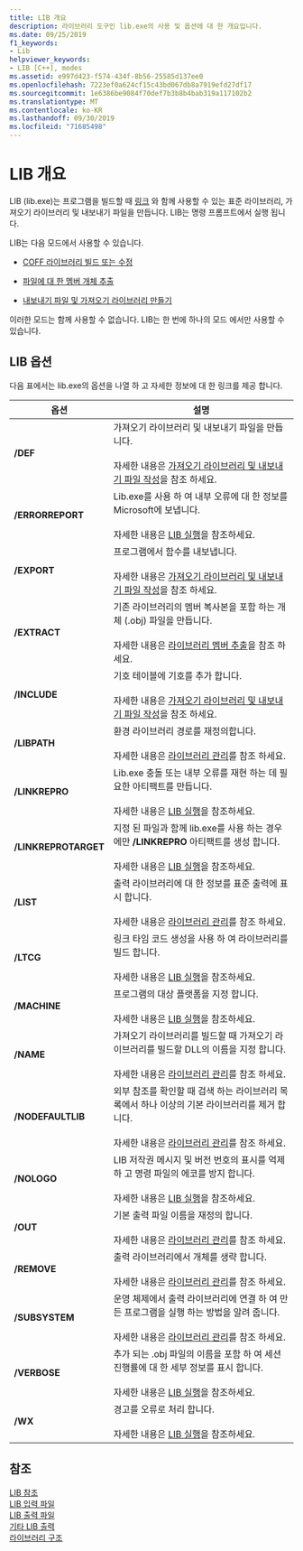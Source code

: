 ```yaml
---
title: LIB 개요
description: 라이브러리 도구인 lib.exe의 사용 및 옵션에 대 한 개요입니다.
ms.date: 09/25/2019
f1_keywords:
- Lib
helpviewer_keywords:
- LIB [C++], modes
ms.assetid: e997d423-f574-434f-8b56-25585d137ee0
ms.openlocfilehash: 7223ef0a624cf15c43bd067db8a7919efd27df17
ms.sourcegitcommit: 1e6386be9084f70def7b3b8b4bab319a117102b2
ms.translationtype: MT
ms.contentlocale: ko-KR
ms.lasthandoff: 09/30/2019
ms.locfileid: "71685498"
---
```

# <a name="overview-of-lib"></a>LIB 개요

LIB (lib.exe)는 프로그램을 빌드할 때 [링크](linker-options.md) 와 함께 사용할 수 있는 표준 라이브러리, 가져오기 라이브러리 및 내보내기 파일을 만듭니다. LIB는 명령 프롬프트에서 실행 됩니다.

LIB는 다음 모드에서 사용할 수 있습니다.

- [COFF 라이브러리 빌드 또는 수정](managing-a-library.md)

- [파일에 대 한 멤버 개체 추출](extracting-a-library-member.md)

- [내보내기 파일 및 가져오기 라이브러리 만들기](working-with-import-libraries-and-export-files.md)

이러한 모드는 함께 사용할 수 없습니다. LIB는 한 번에 하나의 모드 에서만 사용할 수 있습니다.

## <a name="lib-options"></a>LIB 옵션

다음 표에서는 lib.exe의 옵션을 나열 하 고 자세한 정보에 대 한 링크를 제공 합니다.

|옵션|설명|
|-|-|
|**/DEF**|가져오기 라이브러리 및 내보내기 파일을 만듭니다.<br/><br/>자세한 내용은 [가져오기 라이브러리 및 내보내기 파일 작성](building-an-import-library-and-export-file.md)을 참조 하세요.|
|**/ERRORREPORT**|   Lib.exe를 사용 하 여 내부 오류에 대 한 정보를 Microsoft에 보냅니다.<br/><br/>자세한 내용은 [LIB 실행](running-lib.md)을 참조하세요.|
|**/EXPORT**|   프로그램에서 함수를 내보냅니다.<br/><br/>자세한 내용은 [가져오기 라이브러리 및 내보내기 파일 작성](building-an-import-library-and-export-file.md)을 참조 하세요.|
|**/EXTRACT**|   기존 라이브러리의 멤버 복사본을 포함 하는 개체 (.obj) 파일을 만듭니다.<br/><br/>자세한 내용은 [라이브러리 멤버 추출](extracting-a-library-member.md)을 참조 하세요.|
|**/INCLUDE**|   기호 테이블에 기호를 추가 합니다.<br/><br/>자세한 내용은 [가져오기 라이브러리 및 내보내기 파일 작성](building-an-import-library-and-export-file.md)을 참조 하세요.|
|**/LIBPATH**|   환경 라이브러리 경로를 재정의합니다.<br/><br/>자세한 내용은 [라이브러리 관리](managing-a-library.md)를 참조 하세요.|
|**/LINKREPRO**|   Lib.exe 충돌 또는 내부 오류를 재현 하는 데 필요한 아티팩트를 만듭니다.<br/><br/>자세한 내용은 [LIB 실행](running-lib.md)을 참조하세요.|
|**/LINKREPROTARGET**|   지정 된 파일과 함께 lib.exe를 사용 하는 경우에만 **/LINKREPRO** 아티팩트를 생성 합니다.<br/><br/>자세한 내용은 [LIB 실행](running-lib.md)을 참조하세요.|
|**/LIST**|   출력 라이브러리에 대 한 정보를 표준 출력에 표시 합니다.<br/><br/>자세한 내용은 [라이브러리 관리](managing-a-library.md)를 참조 하세요.|
|**/LTCG**|   링크 타임 코드 생성을 사용 하 여 라이브러리를 빌드 합니다.<br/><br/>자세한 내용은 [LIB 실행](running-lib.md)을 참조하세요.|
|**/MACHINE**|   프로그램의 대상 플랫폼을 지정 합니다.<br/><br/>자세한 내용은 [LIB 실행](running-lib.md)을 참조하세요.|
|**/NAME**|   가져오기 라이브러리를 빌드할 때 가져오기 라이브러리를 빌드할 DLL의 이름을 지정 합니다.<br/><br/>자세한 내용은 [라이브러리 관리](managing-a-library.md)를 참조 하세요.|
|**/NODEFAULTLIB**|   외부 참조를 확인할 때 검색 하는 라이브러리 목록에서 하나 이상의 기본 라이브러리를 제거 합니다.<br/><br/>자세한 내용은 [라이브러리 관리](managing-a-library.md)를 참조 하세요.|
|**/NOLOGO**|   LIB 저작권 메시지 및 버전 번호의 표시를 억제 하 고 명령 파일의 에코를 방지 합니다.<br/><br/>자세한 내용은 [LIB 실행](running-lib.md)을 참조하세요.|
|**/OUT**|   기본 출력 파일 이름을 재정의 합니다.<br/><br/>자세한 내용은 [라이브러리 관리](managing-a-library.md)를 참조 하세요.|
|**/REMOVE**|   출력 라이브러리에서 개체를 생략 합니다.<br/><br/>자세한 내용은 [라이브러리 관리](managing-a-library.md)를 참조 하세요.|
|**/SUBSYSTEM**|   운영 체제에서 출력 라이브러리에 연결 하 여 만든 프로그램을 실행 하는 방법을 알려 줍니다.<br/><br/>자세한 내용은 [라이브러리 관리](managing-a-library.md)를 참조 하세요.|
|**/VERBOSE**|   추가 되는 .obj 파일의 이름을 포함 하 여 세션 진행률에 대 한 세부 정보를 표시 합니다.<br/><br/>자세한 내용은 [LIB 실행](running-lib.md)을 참조하세요.|
|**/WX**|   경고를 오류로 처리 합니다.<br/><br/>자세한 내용은 [LIB 실행](running-lib.md)을 참조하세요.|

## <a name="see-also"></a>참조

[LIB 참조](lib-reference.md)<br/>
[LIB 입력 파일](lib-input-files.md)<br/>
[LIB 출력 파일](lib-output-files.md)<br/>
[기타 LIB 출력](other-lib-output.md)<br/>
[라이브러리 구조](structure-of-a-library.md)
